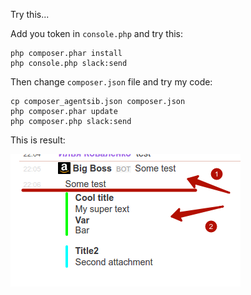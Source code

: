 Try this...

Add you token in `console.php` and try this:

```
php composer.phar install
php console.php slack:send
```

Then change `composer.json` file and try my code:

```
cp composer_agentsib.json composer.json
php composer.phar update
php composer.php slack:send
```

This is result:

![Preview](img.png)